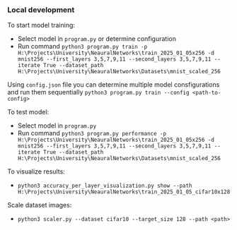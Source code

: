 ### Local development
To start model training:
- Select model in `program.py` or determine configuration
- Run command `python3 program.py train -p H:\Projects\University\NeauralNetworks\train_2025_01_05x256 -d mnist256 --first_layers 3,5,7,9,11 --second_layers 3,5,7,9,11 --iterate True --dataset_path H:\Projects\University\NeauralNetworks\Datasets\mnist_scaled_256`

Using `config.json` file you can determine multiple model consfigurations and run them sequentially
`python3 program.py train --config <path-to-config>`

To test model:
- Select model in `program.py`
- Run command `python3 program.py performance -p H:\Projects\University\NeauralNetworks\train_2025_01_05x256 -d mnist256 --first_layers 3,5,7,9,11 --second_layers 3,5,7,9,11 --iterate True --dataset_path H:\Projects\University\NeauralNetworks\Datasets\mnist_scaled_256`

To visualize results:
- `python3 accuracy_per_layer_visualization.py show --path H:\Projects\University\NeauralNetworks\train_2025_01_05_cifar10x128`

Scale dataset images:
- `python3 scaler.py --dataset cifar10 --target_size 128 --path <path>`